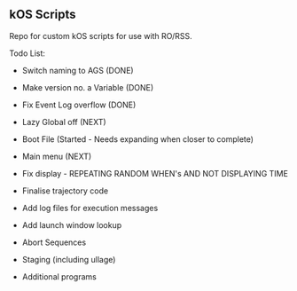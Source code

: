 ## kOS Scripts

Repo for custom kOS scripts for use with RO/RSS.

Todo List:

- Switch naming to AGS (DONE)
- Make version no. a Variable (DONE)
- Fix Event Log overflow (DONE)
- Lazy Global off (NEXT)

- Boot File (Started - Needs expanding when closer to complete)
- Main menu (NEXT)

- Fix display - REPEATING RANDOM WHEN's AND NOT DISPLAYING TIME
- Finalise trajectory code
- Add log files for execution messages
- Add launch window lookup
- Abort Sequences
- Staging (including ullage)
- Additional programs
